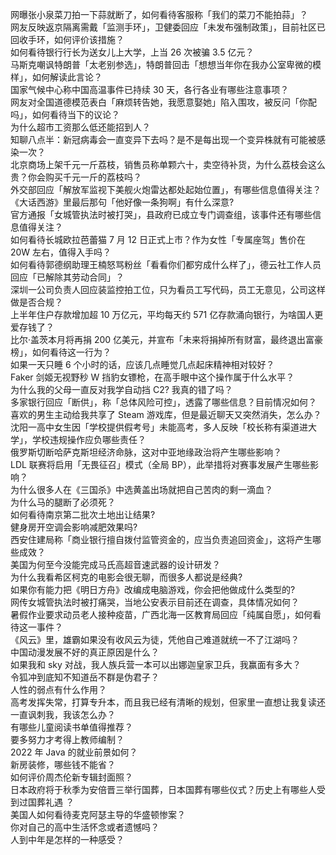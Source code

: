 网曝张小泉菜刀拍一下蒜就断了，如何看待客服称「我们的菜刀不能拍蒜」？  
网友反映返京隔离需戴「监测手环」，卫健委回应「未发布强制政策」，目前社区已回收手环，如何评价该措施？  
如何看待银行行长为送女儿上大学，上当 26 次被骗 3.5 亿元？  
马斯克嘲讽特朗普「太老别参选」，特朗普回击「想想当年你在我办公室卑微的模样」，如何解读此言论？  
国家气候中心称中国高温事件已持续 30 天，各行各业有哪些注意事项？  
网友对全国道德模范表白「麻烦转告她，我愿意娶她」陷入围攻，被反问「你配吗」，如何看待当下的议论？  
为什么超市工资那么低还能招到人？  
知聊八点半：新冠病毒会一直变异下去吗？是不是每出现一个变异株就有可能被感染一次？  
北京商场上架千元一斤荔枝，销售员称单颗六十，卖空待补货，为什么荔枝会这么贵？你会购买千元一斤的荔枝吗？  
外交部回应「解放军监视下美舰火炮雷达都处起始位置」，有哪些信息值得关注？  
《大话西游》里最后那句「他好像一条狗啊」有什么深意?  
官方通报「女城管执法时被打哭」，县政府已成立专门调查组，该事件还有哪些信息值得关注？  
如何看待长城欧拉芭蕾猫 7 月 12 日正式上市？作为女性「专属座驾」售价在 20W 左右，值得入手吗？  
如何看待郭德纲助理王楠怒骂粉丝「看看你们都穷成什么样了」，德云社工作人员回应「已解除其劳动合同」？  
深圳一公司负责人回应装监控拍工位，只为看员工写代码，员工无意见，公司这样做是否合规？  
上半年住户存款增加超 10 万亿元，平均每天约 571 亿存款涌向银行，为啥国人更爱存钱了？  
比尔·盖茨本月将再捐 200 亿美元，并宣布「未来将捐掉所有财富，最终退出富豪榜」，如何看待这一行为？  
如果一天只睡 6 个小时的话，应该几点睡觉几点起床精神相对较好？  
Faker 剑姬无视野秒 W 挡豹女镖枪，在高手眼中这个操作属于什么水平？  
为什么我的父母一直反对我学自动挡 C2? 我真的错了吗？  
多家银行回应「断供」，称「总体风险可控」，透露了哪些信息？目前情况如何？  
喜欢的男生主动给我共享了 Steam 游戏库，但是最近聊天又突然消失，怎么办？  
沈阳一高中女生因「学校提供假考号」未能高考，多人反映「校长称有渠道进大学」，学校违规操作应负哪些责任？  
俄罗斯切断哈萨克斯坦经济命脉，这对中亚地缘政治将产生哪些影响？  
LDL 联赛将启用「无畏征召」模式（全局 BP），此举措将对赛事发展产生哪些影响？  
为什么很多人在《三国杀》中选黄盖出场就把自己苦肉的剩一滴血？  
为什么马的腿断了必须死？  
如何看待南京第二批次土地出让结果?  
健身房开空调会影响减肥效果吗?  
西安住建局称「商业银行擅自拨付监管资金的，应当负责追回资金」，这将产生哪些成效？  
美国为何至今没能完成马氏高超音速武器的设计研发？  
为什么我看希区柯克的电影会很无聊，而很多人都说是经典?  
如果你有能力把《明日方舟》改编成电脑游戏，你会把他做成什么类型的?  
网传女城管执法时被打痛哭，当地公安表示目前还在调查，具体情况如何？  
暑假作业要求动员老人接种疫苗，广西北海一区教育局回应「纯属自愿」，如何看待这一事件？  
《风云》里，雄霸如果没有收风云为徒，凭他自己难道就统一不了江湖吗？  
中国动漫发展不好的真正原因是什么？  
如果我和 sky 对战，我人族兵营一本可以出娜迦皇家卫兵，我赢面有多大？  
令狐冲到底知不知道岳不群是伪君子？  
人性的弱点有什么作用？  
高考发挥失常，打算专升本，而且我已经有清晰的规划，但家里一直想让我复读还一直讽刺我，我该怎么办？  
有哪些儿童阅读书单值得推荐？  
要多努力才考得上教师编制？  
2022 年 Java 的就业前景如何？  
新房装修，哪些钱不能省？  
如何评价周杰伦新专辑封面照？  
日本政府将于秋季为安倍晋三举行国葬，日本国葬有哪些仪式？历史上有哪些人受到过国葬礼遇 ？  
美国人如何看待麦克阿瑟主导的华盛顿惨案？  
你对自己的高中生活怀念或者遗憾吗？  
人到中年是怎样的一种感受？  
